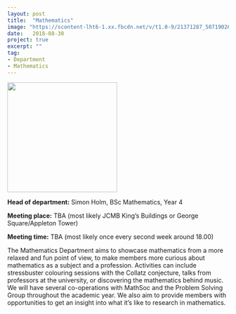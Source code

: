 ```yaml
---
layout: post
title:  "Mathematics"
image: "https://scontent-lht6-1.xx.fbcdn.net/v/t1.0-9/21371287_507190262960700_8209820176559275519_n.png?_nc_cat=0&oh=ffc54d0141dca37560896f355d202857&oe=5C07CFA3"
date:   2018-08-30
project: true
excerpt: ""
tag:
- Department
- Mathematics
---
```


<img src="https://scontent-lht6-1.xx.fbcdn.net/v/t1.0-9/21371287_507190262960700_8209820176559275519_n.png?_nc_cat=0&oh=ffc54d0141dca37560896f355d202857&oe=5C07CFA3" width="250px" height="250px"/>

**Head of department:** Simon Holm, BSc Mathematics, Year 4

**Meeting place:** TBA (most likely JCMB King’s Buildings or George Square/Appleton Tower)

**Meeting time:** TBA (most likely once every second week around 18.00)

The Mathematics Department aims to showcase mathematics from a more relaxed and fun point of view, to make members more curious about mathematics as a subject and a profession. Activities can include stressbuster colouring sessions with the Collatz conjecture, talks from professors at the university, or discovering the mathematics behind music. We will have several co-operations with MathSoc and the Problem Solving Group throughout the academic year. We also aim to provide members with opportunities to get an insight into what it’s like to research in mathematics.  

